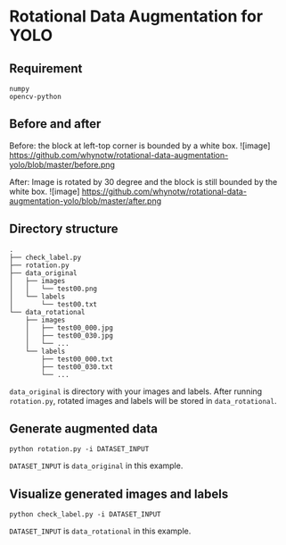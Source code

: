# Rotational Data Augmentation for YOLO

## Requirement
	numpy
	opencv-python

## Before and after

Before: the block at left-top corner is bounded by a white box.
![image] https://github.com/whynotw/rotational-data-augmentation-yolo/blob/master/before.png

After: Image is rotated by 30 degree and the block is still bounded by the white box.
![image] https://github.com/whynotw/rotational-data-augmentation-yolo/blob/master/after.png

## Directory structure
	.
	├── check_label.py
	├── rotation.py
	├── data_original
	│   ├── images
	│   │   └── test00.png
	│   └── labels
	│       └── test00.txt
	└── data_rotational
	    ├── images
	    │   ├── test00_000.jpg
	    │   ├── test00_030.jpg
	    │   └── ...
	    └── labels
	        ├── test00_000.txt
	        ├── test00_030.txt
	        └── ...

`data_original` is directory with your images and labels. After running `rotation.py`, rotated images and labels will be stored in `data_rotational`.

## Generate augmented data
	python rotation.py -i DATASET_INPUT

`DATASET_INPUT` is `data_original` in this example.

## Visualize generated images and labels
	python check_label.py -i DATASET_INPUT

`DATASET_INPUT` is `data_rotational` in this example.


